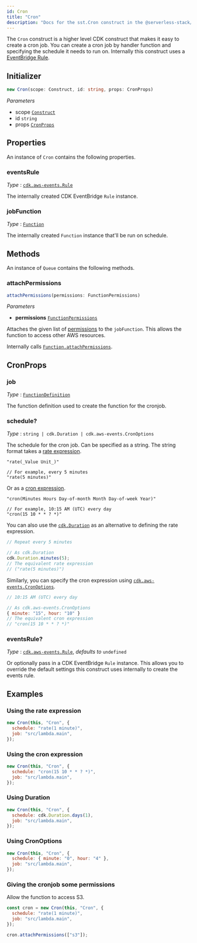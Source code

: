 ```yaml
---
id: Cron
title: "Cron"
description: "Docs for the sst.Cron construct in the @serverless-stack/resources package. This construct creates a CDK event rule."
---
```


The `Cron` construct is a higher level CDK construct that makes it easy to create a cron job. You can create a cron job by handler function and specifying the schedule it needs to run on. Internally this construct uses a [EventBridge Rule](https://docs.aws.amazon.com/cdk/api/latest/docs/@aws-cdk_aws-events.Rule.html).

## Initializer

```ts
new Cron(scope: Construct, id: string, props: CronProps)
```

_Parameters_

- scope [`Construct`](https://docs.aws.amazon.com/cdk/api/latest/docs/constructs.Construct.html)
- id `string`
- props [`CronProps`](#cronprops)

## Properties

An instance of `Cron` contains the following properties.

### eventsRule

_Type_ : [`cdk.aws-events.Rule`](https://docs.aws.amazon.com/cdk/api/latest/docs/@aws-cdk_aws-events.Rule.html)

The internally created CDK EventBridge `Rule` instance.

### jobFunction

_Type_ : [`Function`](function.md)

The internally created `Function` instance that'll be run on schedule.

## Methods

An instance of `Queue` contains the following methods.

### attachPermissions

```ts
attachPermissions(permissions: FunctionPermissions)
```

_Parameters_

- **permissions** [`FunctionPermissions`](function.md#functionpermissions)

Attaches the given list of [permissions](function.md#functionpermissions) to the `jobFunction`. This allows the function to access other AWS resources.

Internally calls [`Function.attachPermissions`](function.md#attachpermissions).

## CronProps

### job

_Type_ : [`FunctionDefinition`](function.md#functiondefinition)

The function definition used to create the function for the cronjob.

### schedule?

_Type_ : `string | cdk.Duration | cdk.aws-events.CronOptions`

The schedule for the cron job. Can be specified as a string. The string format takes a [rate expression](https://docs.aws.amazon.com/lambda/latest/dg/services-cloudwatchevents-expressions.html).

```
"rate(_Value Unit_)"

// For example, every 5 minutes
"rate(5 minutes)"

```

Or as a [cron expression](https://en.wikipedia.org/wiki/Cron#CRON_expression).

```
"cron(Minutes Hours Day-of-month Month Day-of-week Year)"

// For example, 10:15 AM (UTC) every day
"cron(15 10 * * ? *)"

```

You can also use the [`cdk.Duration`](https://docs.aws.amazon.com/cdk/api/latest/docs/@aws-cdk_core.Duration.html) as an alternative to defining the rate expression.

```js {4}
// Repeat every 5 minutes

// As cdk.Duration
cdk.Duration.minutes(5);
// The equivalent rate expression
// ("rate(5 minutes)")
```

Similarly, you can specify the cron expression using [`cdk.aws-events.CronOptions`](https://docs.aws.amazon.com/cdk/api/latest/docs/@aws-cdk_aws-events.CronOptions.html).

```js {4}
// 10:15 AM (UTC) every day

// As cdk.aws-events.CronOptions
{ minute: "15", hour: "10" }
// The equivalent cron expression
// "cron(15 10 * * ? *)"
```

### eventsRule?

_Type_ : [`cdk.aws-events.Rule`](https://docs.aws.amazon.com/cdk/api/latest/docs/@aws-cdk_aws-events.Rule.html), _defaults to_ `undefined`

Or optionally pass in a CDK EventBridge `Rule` instance. This allows you to override the default settings this construct uses internally to create the events rule.

## Examples

### Using the rate expression

```js
new Cron(this, "Cron", {
  schedule: "rate(1 minute)",
  job: "src/lambda.main",
});
```

### Using the cron expression

```js
new Cron(this, "Cron", {
  schedule: "cron(15 10 * * ? *)",
  job: "src/lambda.main",
});
```

### Using Duration

```js
new Cron(this, "Cron", {
  schedule: cdk.Duration.days(1),
  job: "src/lambda.main",
});
```

### Using CronOptions

```js
new Cron(this, "Cron", {
  schedule: { minute: "0", hour: "4" },
  job: "src/lambda.main",
});
```

### Giving the cronjob some permissions

Allow the function to access S3.

```js {6}
const cron = new Cron(this, "Cron", {
  schedule: "rate(1 minute)",
  job: "src/lambda.main",
});

cron.attachPermissions(["s3"]);
```
